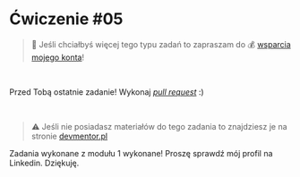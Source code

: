 # Ćwiczenie #05

> :loudspeaker: Jeśli chciałbyś więcej tego typu zadań to zapraszam do :moneybag: [wsparcia mojego konta](https://github.com/sponsors/devmentor-pl)!

&nbsp;

Przed Tobą ostatnie zadanie! Wykonaj *[pull request](https://help.github.com/en/github/collaborating-with-issues-and-pull-requests/creating-a-pull-request)* :)

&nbsp;

> :warning: Jeśli nie posiadasz materiałów do tego zadania to znajdziesz je na stronie [devmentor.pl](https://devmentor.pl/p/js-tools/)


Zadania wykonane z modułu 1 wykonane!
Proszę sprawdź mój profil na Linkedin. 
Dziękuję. 